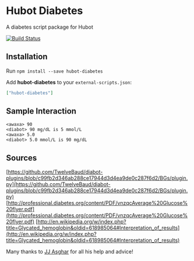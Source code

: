 # Hubot Diabetes

A diabetes script package for Hubot

[![Build Status](https://travis-ci.org/hubot-scripts/hubot-diabetes.png)](https://travis-ci.org/hubot-scripts/hubot-diabetes)

## Installation

Run `npm install --save hubot-diabetes`

Add **hubot-diabetes** to your `external-scripts.json`:

```json
["hubot-diabetes"]
```

## Sample Interaction
```
<awaxa> 90
<diabot> 90 mg/dL is 5 mmol/L
<awaxa> 5.0
<diabot> 5.0 mmol/L is 90 mg/dL
```

## Sources
[https://github.com/TwelveBaud/diabot-plugins/blob/c99fb2d346ab288ce17944d3d4ea9de0c287f6d2/BGs/plugin.py](https://github.com/TwelveBaud/diabot-plugins/blob/c99fb2d346ab288ce17944d3d4ea9de0c287f6d2/BGs/plugin.py)
[http://professional.diabetes.org/content/PDF/vnzqcAverage%20Glucose%20flyer.pdf](http://professional.diabetes.org/content/PDF/vnzqcAverage%20Glucose%20flyer.pdf)
[http://en.wikipedia.org/w/index.php?title=Glycated_hemoglobin&oldid=618985064#Interpretation_of_results](http://en.wikipedia.org/w/index.php?title=Glycated_hemoglobin&oldid=618985064#Interpretation_of_results)

Many thanks to [JJ Asghar](http://jjasghar.github.io) for all his help and advice!
